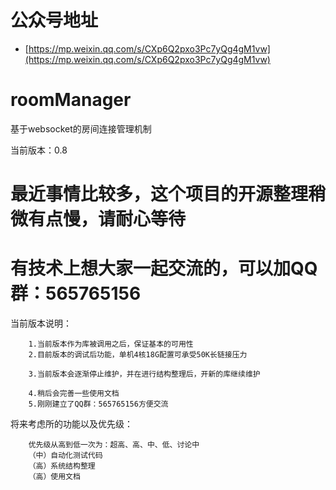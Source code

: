 # 公众号地址 
- [https://mp.weixin.qq.com/s/CXp6Q2pxo3Pc7yQg4gM1vw](https://mp.weixin.qq.com/s/CXp6Q2pxo3Pc7yQg4gM1vw)
# roomManager
基于websocket的房间连接管理机制

当前版本：0.8


# 最近事情比较多，这个项目的开源整理稍微有点慢，请耐心等待
# 有技术上想大家一起交流的，可以加QQ群：565765156

当前版本说明：
```
    1.当前版本作为库被调用之后，保证基本的可用性
    2.目前版本的调试后功能，单机4核18G配置可承受50K长链接压力

    3.当前版本会逐渐停止维护，并在进行结构整理后，开新的库继续维护

    4.稍后会完善一些使用文档
    5.刚刚建立了QQ群：565765156方便交流
```


将来考虑所的功能以及优先级：

```
	优先级从高到低一次为：超高、高、中、低、讨论中
	（中）自动化测试代码
    （高）系统结构整理
    （高）使用文档
```
